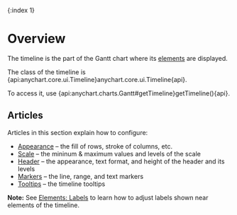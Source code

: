 {:index 1}
# Overview

The timeline is the part of the Gantt chart where its [elements](Elements) are displayed.

The class of the timeline is {api:anychart.core.ui.Timeline}anychart.core.ui.Timeline{api}.

To access it, use {api:anychart.charts.Gantt#getTimeline}getTimeline(){api}.

## Articles

Articles in this section explain how to configure:

* [Appearance](Appearance) – the fill of rows, stroke of columns, etc.
* [Scale](Scale) – the mininum & maximum values and levels of the scale
* [Header](Header) – the appearance, text format, and height of the header and its levels
* [Markers](Markers) – the line, range, and text markers
* [Tooltips](Tooltips) – the timeline tooltips

**Note:** See [Elements: Labels](../Elements/Labels) to learn how to adjust labels shown near elements of the timeline.